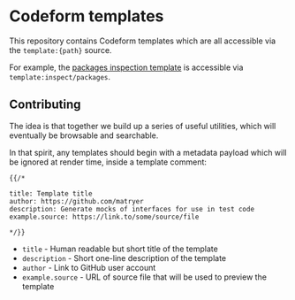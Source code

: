# Codeform templates

This repository contains Codeform templates which are all accessible
via the `template:{path}` source.

For example, the [packages inspection template](https://github.com/matryer/codeform-templates/blob/master/inspect/packages.tpl) 
is accessible via `template:inspect/packages`.

## Contributing

The idea is that together we build up a series of useful utilities, which will
eventually be browsable and searchable.

In that spirit, any templates should begin with a metadata payload which will be
ignored at render time, inside a template comment:

```liquid
{{/* 

title: Template title
author: https://github.com/matryer
description: Generate mocks of interfaces for use in test code
example.source: https://link.to/some/source/file

*/}}
```

* `title` - Human readable but short title of the template
* `description` - Short one-line description of the template
* `author` - Link to GitHub user account
* `example.source` - URL of source file that will be used to preview the template
